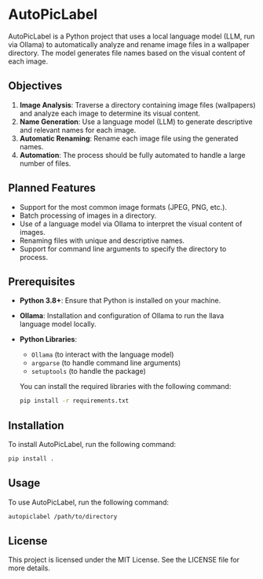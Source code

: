 # AutoPicLabel

AutoPicLabel is a Python project that uses a local language model (LLM, run via Ollama) to automatically analyze and rename image files in a wallpaper directory. The model generates file names based on the visual content of each image.

## Objectives

1. **Image Analysis**: Traverse a directory containing image files (wallpapers) and analyze each image to determine its visual content.
2. **Name Generation**: Use a language model (LLM) to generate descriptive and relevant names for each image.
3. **Automatic Renaming**: Rename each image file using the generated names.
4. **Automation**: The process should be fully automated to handle a large number of files.

## Planned Features

- Support for the most common image formats (JPEG, PNG, etc.).
- Batch processing of images in a directory.
- Use of a language model via Ollama to interpret the visual content of images.
- Renaming files with unique and descriptive names.
- Support for command line arguments to specify the directory to process.

## Prerequisites

- **Python 3.8+**: Ensure that Python is installed on your machine.
- **Ollama**: Installation and configuration of Ollama to run the llava language model locally.
- **Python Libraries**:
  - `Ollama` (to interact with the language model)
  - `argparse` (to handle command line arguments)
  - `setuptools` (to handle the package)

  You can install the required libraries with the following command:
  ```bash
  pip install -r requirements.txt
  ```

## Installation

To install AutoPicLabel, run the following command:
```bash
pip install .
```

## Usage

To use AutoPicLabel, run the following command:
```bash
autopiclabel /path/to/directory
```

## License

This project is licensed under the MIT License. See the LICENSE file for more details.